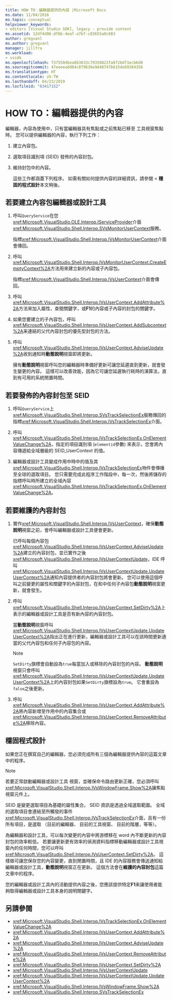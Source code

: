 ```yaml
---
title: HOW TO：編輯器提供的內容 |Microsoft Docs
ms.date: 11/04/2016
ms.topic: conceptual
helpviewer_keywords:
- editors [Visual Studio SDK], legacy - provide context
ms.assetid: 12df4d06-df6b-4eaf-a7bf-c83655a0c683
author: gregvanl
ms.author: gregvanl
manager: jillfra
ms.workload:
- vssdk
ms.openlocfilehash: f37550dbea8b3633c79358822fa8f2bdf1ecb6d0
ms.sourcegitcommit: 47eeeeadd84c879636e9d48747b615de69384356
ms.translationtype: HT
ms.contentlocale: zh-TW
ms.lasthandoff: 04/23/2019
ms.locfileid: "63417152"
---
```

# <a name="how-to-provide-context-for-editors"></a>HOW TO：編輯器提供的內容
編輯器，內容為使用中，只有當編輯器具有焦點或之前焦點已移至 工具視窗焦點時。 您可以提供編輯器的內容，執行下列工作：

1. 建立內容包。

2. 選取項目識別項 (SEID) 發佈的內容封包。

3. 維持封包中的內容。

   這些工作都涵蓋下列程序。 如需有關如何提供內容的詳細資訊，請參閱 <<c0>  **穩固的程式設計**本文稍後。

## <a name="to-create-a-context-bag-for-an-editor-or-a-designer"></a>若要建立內容包編輯器或設計工具

1. 呼叫`QueryService`在您<xref:Microsoft.VisualStudio.OLE.Interop.IServiceProvider>介面<xref:Microsoft.VisualStudio.Shell.Interop.SVsMonitorUserContext>服務。

     指標<xref:Microsoft.VisualStudio.Shell.Interop.IVsMonitorUserContext>介面會傳回。

2. 呼叫<xref:Microsoft.VisualStudio.Shell.Interop.IVsMonitorUserContext.CreateEmptyContext%2A>方法用來建立新的內容或子內容包。

     指標<xref:Microsoft.VisualStudio.Shell.Interop.IVsUserContext>介面會傳回。

3. 呼叫<xref:Microsoft.VisualStudio.Shell.Interop.IVsUserContext.AddAttribute%2A>方法來加入屬性，查閱關鍵字，或**F1**的內容或子內容的封包的關鍵字。

4. 如果您要建立的子內容包，呼叫<xref:Microsoft.VisualStudio.Shell.Interop.IVsUserContext.AddSubcontext%2A>来連結的父代內容封包的優先型封包的方法。

5. 呼叫<xref:Microsoft.VisualStudio.Shell.Interop.IVsUserContext.AdviseUpdate%2A>收到通知時**動態說明**視窗即將更新。

     擁有**動態說明**視窗呼叫您的編輯器時準備好更新可讓您延遲直到更新，就會發生變更的內容。 這樣可以改善效能，因為它可讓您延遲執行耗時的演算法，直到有可用的系統閒置時間。

## <a name="to-publish-the-context-bag-to-the-seid"></a>若要發佈的內容封包至 SEID

1. 呼叫`QueryService`上<xref:Microsoft.VisualStudio.Shell.Interop.SVsTrackSelectionEx>服務傳回的指標<xref:Microsoft.VisualStudio.Shell.Interop.IVsTrackSelectionEx>介面。

2. 呼叫<xref:Microsoft.VisualStudio.Shell.Interop.IVsTrackSelectionEx.OnElementValueChange%2A>，指定的項目識別項 (`elementid`參數) 來表示，您會將內容傳遞給全域層級的 SEID_UserContext 的值。

3. 編輯器或設計工具變成作用中時中的值及其<xref:Microsoft.VisualStudio.Shell.Interop.IVsTrackSelectionEx>物件會傳播至全球的選取項目。 您只需要完成此程序工作階段中，每一次，然後將儲存的指標呼叫時所建立的全域內容<xref:Microsoft.VisualStudio.Shell.Interop.IVsTrackSelectionEx.OnElementValueChange%2A>。

## <a name="to-maintain-the-context-bag"></a>若要維護的內容封包

1. 實作<xref:Microsoft.VisualStudio.Shell.Interop.IVsUserContext>，確保**動態說明**視窗之前，會呼叫編輯器或設計工具便會更新。

     已呼叫每個內容包<xref:Microsoft.VisualStudio.Shell.Interop.IVsUserContext.AdviseUpdate%2A>建立的內容封包，並已實作之後<xref:Microsoft.VisualStudio.Shell.Interop.IVsUserContextUpdate>，IDE 呼叫<xref:Microsoft.VisualStudio.Shell.Interop.IVsUserContextUpdate.UpdateUserContext%2A>通知內容提供者的內容封包將會更新。 您可以使用這個呼叫之前變更的屬性和關鍵字的內容封包，在和中任何子內容包**動態說明**視窗更新，就會發生。

2. 呼叫<xref:Microsoft.VisualStudio.Shell.Interop.IVsUserContext.SetDirty%2A>上表示的編輯器或設計工具是否有新內容的內容封包。

     當**動態說明**視窗呼叫<xref:Microsoft.VisualStudio.Shell.Interop.IVsUserContextUpdate.UpdateUserContext%2A>指出正在進行更新，編輯器或設計工具可以在該時間更新適當的父代內容包和任何子內容包的內容。

    > [!NOTE]
    > `SetDirty`旗標會自動設為`true`每當加入或移除的內容封包的內容。 **動態說明** 視窗只會呼叫<xref:Microsoft.VisualStudio.Shell.Interop.IVsUserContextUpdate.UpdateUserContext%2A>上的內容封包如果`SetDirty`旗標設為`true`。 它會重設為`false`之後更新。

3. 呼叫<xref:Microsoft.VisualStudio.Shell.Interop.IVsUserContext.AddAttribute%2A>將內容新增至作用中的內容集合或<xref:Microsoft.VisualStudio.Shell.Interop.IVsUserContext.RemoveAttribute%2A>移除內容。

## <a name="robust-programming"></a>穩固程式設計
 如果您正在撰寫自己的編輯器，您必須完成所有三個為編輯器提供內容的這篇文章中的程序。

> [!NOTE]
> 若要正常啟動編輯器或設計工具 視窗，並確保命令路由更新正確，您必須呼叫<xref:Microsoft.VisualStudio.Shell.Interop.IVsWindowFrame.Show%2A>讓焦點視窗元件上。

 SEID 是變更選取項目為基礎的屬性集合。 SEID 資訊是透過全域選取範圍。 全域的選取項目會連結至所觸發的事件<xref:Microsoft.VisualStudio.Shell.Interop.IVsTrackSelectionEx>介面，且有一份所有項目，是選取 （目前的編輯器、 目前的工具視窗、 目前的階層，等等）。

 為編輯器和設計工具，可以每次變更的內容中將游標移在 word 內不斷更新的內容封包的效率較低。 若要讓更新更有效率的偵測資料指標移動編輯器或設計工具視窗內的任何時間，您可以呼叫<xref:Microsoft.VisualStudio.Shell.Interop.IVsUserContext.SetDirty%2A>。 這樣做可讓您保存您的內容變更，直到閒置時間，且 IDE 的內容服務會傳送通知給編輯器或設計工具，**動態說明**視窗正在更新。 這個方法會在**維護的內容封包**這篇文章中的程序。

 您的編輯器或設計工具內的活動提供內容之後，您應該提供特定**F1**来讓使用者能夠取得編輯器或設計工具本身的說明關鍵字。

## <a name="see-also"></a>另請參閱
- <xref:Microsoft.VisualStudio.Shell.Interop.IVsTrackSelectionEx.OnElementValueChange%2A>
- <xref:Microsoft.VisualStudio.Shell.Interop.IVsUserContext.AddAttribute%2A>
- <xref:Microsoft.VisualStudio.Shell.Interop.IVsUserContext.AdviseUpdate%2A>
- <xref:Microsoft.VisualStudio.Shell.Interop.IVsUserContext.RemoveAttribute%2A>
- <xref:Microsoft.VisualStudio.Shell.Interop.IVsUserContext.SetDirty%2A>
- <xref:Microsoft.VisualStudio.Shell.Interop.IVsUserContextUpdate>
- <xref:Microsoft.VisualStudio.Shell.Interop.IVsUserContextUpdate.UpdateUserContext%2A>
- <xref:Microsoft.VisualStudio.Shell.Interop.IVsWindowFrame.Show%2A>
- <xref:Microsoft.VisualStudio.Shell.Interop.SVsTrackSelectionEx>